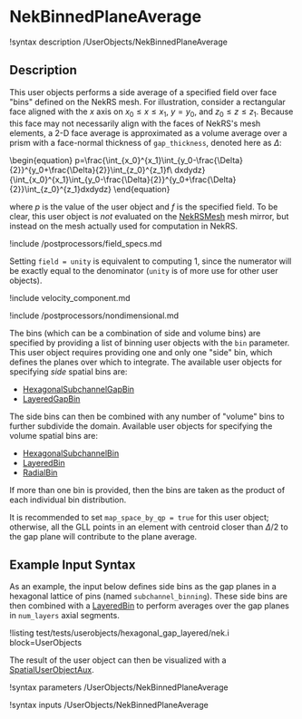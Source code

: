 # NekBinnedPlaneAverage

!syntax description /UserObjects/NekBinnedPlaneAverage

## Description

This user objects performs a side average of a specified field
over face "bins" defined on the NekRS mesh. For illustration, consider
a rectangular face aligned with the $x$ axis on $x_0\leq x\leq x_1$,
$y=y_0$, and $z_0\leq z\leq z_1$. Because this face may not necessarily
align with the faces of NekRS's mesh elements, a 2-D face average is approximated
as a volume average over a prism with a face-normal thickness of
`gap_thickness`, denoted here as $\Delta$:

\begin{equation}
p=\frac{\int_{x_0}^{x_1}\int_{y_0-\frac{\Delta}{2}}^{y_0+\frac{\Delta}{2}}\int_{z_0}^{z_1}f\ dxdydz}{\int_{x_0}^{x_1}\int_{y_0-\frac{\Delta}{2}}^{y_0+\frac{\Delta}{2}}\int_{z_0}^{z_1}dxdydz}
\end{equation}

where $p$ is the value of the user object and
$f$ is the specified field.
To be clear, this user object is *not* evaluated on the
[NekRSMesh](NekRSMesh.md) mesh mirror, but instead on the mesh actually
used for computation in NekRS.

!include /postprocessors/field_specs.md

Setting `field = unity` is equivalent to computing
1, since the numerator will be exactly equal to the denominator (`unity` is
of more use for other user objects).

!include velocity_component.md

!include /postprocessors/nondimensional.md

The bins (which can be a combination of side and volume bins) are specified
by providing a list of binning user objects with the `bin` parameter. This user object
requires providing one and only one "side" bin, which defines the planes over which to integrate.
The available user objects for specifying *side* spatial bins are:

- [HexagonalSubchannelGapBin](HexagonalSubchannelGapBin.md)
- [LayeredGapBin](LayeredGapBin.md)

The side bins can then be combined with any number of "volume" bins to further subdivide
the domain. Available user objects for specifying the volume spatial bins are:

- [HexagonalSubchannelBin](HexagonalSubchannelBin.md)
- [LayeredBin](LayeredBin.md)
- [RadialBin](RadialBin.md)

If more than one bin is provided, then the bins are taken as the
product of each individual bin distribution.

It is recommended to set `map_space_by_qp = true` for this user object; otherwise,
all the GLL points in an element with centroid closer than $\Delta/2$ to the gap
plane will contribute to the plane average.

## Example Input Syntax

As an example, the input below defines side bins as the gap planes in
a hexagonal lattice of pins (named `subchannel_binning`). These side bins
are then combined with a [LayeredBin](LayeredBin.md) to perform
averages over the gap planes in `num_layers` axial segments.

!listing test/tests/userobjects/hexagonal_gap_layered/nek.i
  block=UserObjects

The result of the user object can then be visualized with a
[SpatialUserObjectAux](SpatialUserObjectAux.md).

!syntax parameters /UserObjects/NekBinnedPlaneAverage

!syntax inputs /UserObjects/NekBinnedPlaneAverage
